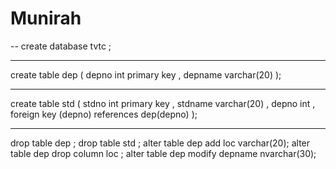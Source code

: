 # Munirah
-- create database tvtc ;
__________________________________________
create table dep (
depno int primary key ,
depname varchar(20)
);
__________________________________________
create table std (
stdno int primary key ,
stdname varchar(20) ,
depno int ,
foreign key (depno) references dep(depno) );
___________________________________________
drop table dep ;
drop table std ;
alter table dep add loc varchar(20);
alter table dep drop column loc ;
alter table dep modify depname nvarchar(30);